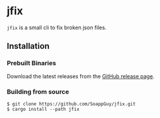 # jfix

`jfix` is a small cli to fix broken json files.

## Installation

### Prebuilt Binaries

Download the latest releases from the [GitHub release page](https://github.com/SoappGuy/jfix/releases).

### Building from source

```console
$ git clone https://github.com/SoappGuy/jfix.git
$ cargo install --path jfix
```
